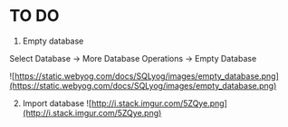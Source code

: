# TO DO #

1. Empty database

Select Database -> More Database Operations -> Empty Database

![https://static.webyog.com/docs/SQLyog/images/empty_database.png](https://static.webyog.com/docs/SQLyog/images/empty_database.png)

2. Import database
![http://i.stack.imgur.com/5ZQye.png](http://i.stack.imgur.com/5ZQye.png)